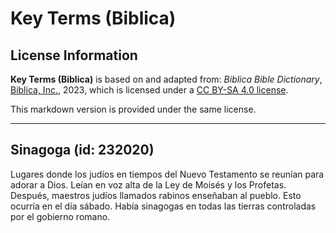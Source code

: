# Key Terms (Biblica)

## License Information

**Key Terms (Biblica)** is based on and adapted from: _Biblica Bible Dictionary_, [Biblica, Inc.](https://www.biblica.com/), 2023, which is licensed under a [CC BY-SA 4.0 license](https://creativecommons.org/licenses/by-sa/4.0/legalcode.en).

This markdown version is provided under the same license.



--------------------------------

## Sinagoga (id: 232020)

Lugares donde los judíos en tiempos del Nuevo Testamento se reunían para adorar a Dios. Leían en voz alta de la Ley de Moisés y los Profetas. Después, maestros judíos llamados rabinos enseñaban al pueblo. Esto ocurría en el día sábado. Había sinagogas en todas las tierras controladas por el gobierno romano.


